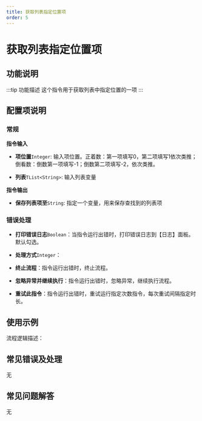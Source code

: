 ```yaml
---
title: 获取列表指定位置项
order: 5
---
```


# 获取列表指定位置项

## 功能说明

:::tip 功能描述
这个指令用于获取列表中指定位置的一项
:::

## 配置项说明

### 常规

**指令输入**

- **项位置**`Integer`: 输入项位置。正着数：第一项填写0，第二项填写1依次类推；倒看数：倒数第一项填写-1；倒数第二项填写-2，依次类推。

- **列表**`TList<String>`: 输入列表变量


**指令输出**

- **保存列表项至**`String`: 指定一个变量，用来保存查找到的列表项

### 错误处理

- **打印错误日志**`Boolean`：当指令运行出错时，打印错误日志到【日志】面板。默认勾选。

- **处理方式**`Integer`：

 - **终止流程**：指令运行出错时，终止流程。

 - **忽略异常并继续执行**：指令运行出错时，忽略异常，继续执行流程。

 - **重试此指令**：指令运行出错时，重试运行指定次数指令，每次重试间隔指定时长。

## 使用示例

流程逻辑描述：

## 常见错误及处理

无

## 常见问题解答

无

